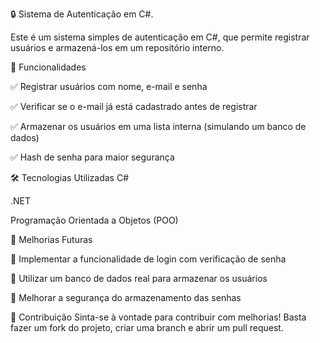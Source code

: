 🔒 Sistema de Autenticação em C#.

Este é um sistema simples de autenticação em C#, que permite registrar usuários e armazená-los em um repositório interno.

🚀 Funcionalidades

✅ Registrar usuários com nome, e-mail e senha

✅ Verificar se o e-mail já está cadastrado antes de registrar

✅ Armazenar os usuários em uma lista interna (simulando um banco de dados)

✅ Hash de senha para maior segurança

🛠️ Tecnologias Utilizadas
C#

.NET

Programação Orientada a Objetos (POO)


📝 Melhorias Futuras

🔹 Implementar a funcionalidade de login com verificação de senha

🔹 Utilizar um banco de dados real para armazenar os usuários

🔹 Melhorar a segurança do armazenamento das senhas

🤝 Contribuição
Sinta-se à vontade para contribuir com melhorias! Basta fazer um fork do projeto, criar uma branch e abrir um pull request.



